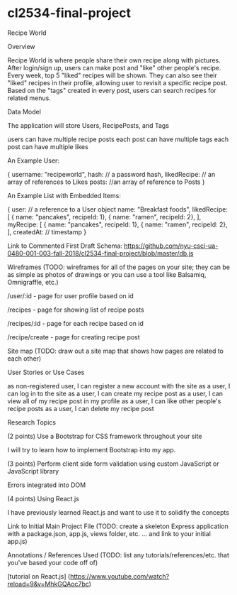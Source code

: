 # cl2534-final-project

Recipe World

Overview

Recipe World is where people share their own recipe along with pictures. After login/sign up, users can make post and "like" other people's recipe. Every week, top 5 "liked" recipes will be shown. They can also see their "liked" recipes in their profile, allowing user to revisit a specific recipe post. Based on the "tags" created in every post, users can search recipes for related menus.   


Data Model

The application will store Users, RecipePosts, and Tags

users can have multiple recipe posts
each post can have multiple tags
each post can have multiple likes



An Example User:

{
  username: "recipeworld",
  hash: // a password hash,
  likedRecipe: // an array of references to Likes
  posts: //an array of reference to Posts
}


An Example List with Embedded Items:

{
  user: // a reference to a User object
  name: "Breakfast foods",
  likedRecipe: [
    { name: "pancakes", recipeId: 1},
    { name: "ramen", recipeId: 2},
  ],
  myRecipe: [
    { name: "pancakes", recipeId: 1},
    { name: "ramen", recipeId: 2},
  ],
  createdAt: // timestamp
}


Link to Commented First Draft Schema:  https://github.com/nyu-csci-ua-0480-001-003-fall-2018/cl2534-final-project/blob/master/db.js


Wireframes
(TODO: wireframes for all of the pages on your site; they can be as simple as photos of drawings or you can use a tool like Balsamiq, Omnigraffle, etc.)

/user/:id - page for user profile based on id

/recipes - page for showing list of recipe posts

/recipes/:id - page for each recipe based on id

/recipe/create - page for creating recipe post

Site map
(TODO: draw out a site map that shows how pages are related to each other)

User Stories or Use Cases

as non-registered user, I can register a new account with the site
as a user, I can log in to the site
as a user, I can create my recipe post
as a user, I can view all of my recipe post in my profile
as a user, I can like other people's recipe posts
as a user, I can delete my recipe post

Research Topics

(2 points) Use a Bootstrap for CSS framework throughout your site

  I will try to learn how to implement Bootstrap into my app.

(3 points)  Perform client side form validation using custom JavaScript or JavaScript library

  Errors integrated into DOM

(4 points) Using React.js

  I have previously learned React.js and want to use it to solidify the concepts


Link to Initial Main Project File
(TODO: create a skeleton Express application with a package.json, app.js, views folder, etc. ... and link to your initial app.js)

Annotations / References Used
(TODO: list any tutorials/references/etc. that you've based your code off of)

[tutorial on React.js] (https://www.youtube.com/watch?reload=9&v=MhkGQAoc7bc)
